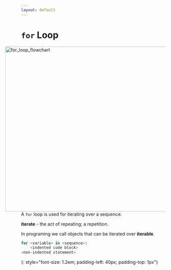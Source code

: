 ```yaml
---
layout: default
---
```


# `for` Loop

<img style="padding-right: 50px; " src="../../for_loop_flowchart.jpg" alt="for_loop_flowchart" width="520" align="right" >


A `for` loop is used for iterating over a sequence.

**iterate** - the act of repeating; a repetition.

In programing we call objects that can be iterated over **iterable**.


```python
for <variable> in <sequence>:
    <indented code block>
<non-indented statement>
```
{: style="font-size: 1.2em; padding-left: 40px; padding-top: 1px"}




